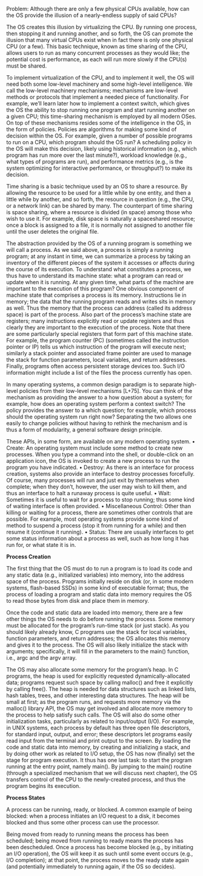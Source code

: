 Problem: Although there are only a few physical CPUs available, how can the
OS provide the illusion of a nearly-endless supply of said CPUs?

The OS creates this illusion by virtualizing the CPU. By running one
process, then stopping it and running another, and so forth, the OS can
promote the illusion that many virtual CPUs exist when in fact there is
only one physical CPU (or a few). This basic technique, known as time
sharing of the CPU, allows users to run as many concurrent processes as
they would like; the potential cost is performance, as each will run more
slowly if the CPU(s) must be shared.

To implement virtualization of the CPU, and to implement it well, the
OS will need both some low-level machinery and some high-level intelligence. 
We call the low-level machinery mechanisms; mechanisms
are low-level methods or protocols that implement a needed piece of
functionality. For example, we’ll learn later how to implement a context
switch, which gives the OS the ability to stop running one program and
start running another on a given CPU; this time-sharing mechanism is
employed by all modern OSes.
On top of these mechanisms resides some of the intelligence in the
OS, in the form of policies. Policies are algorithms for making some
kind of decision within the OS. For example, given a number of possible 
programs to run on a CPU, which program should the OS run? A
scheduling policy in the OS will make this decision, likely using 
historical information (e.g., which program has run more over the last minute?),
workload knowledge (e.g., what types of programs are run), and performance metrics 
(e.g., is the system optimizing for interactive performance,
or throughput?) to make its decision.

Time sharing is a basic technique used by an OS to share a resource. By
allowing the resource to be used for a little while by one entity, and then
a little while by another, and so forth, the resource in question (e.g., the
CPU, or a network link) can be shared by many. The counterpart of time
sharing is space sharing, where a resource is divided (in space) among
those who wish to use it. For example, disk space is naturally a spaceshared resource; 
once a block is assigned to a file, it is normally not assigned to another file until 
the user deletes the original file.

The abstraction provided by the OS of a running program is something
we will call a process. As we said above, a process is simply a running
program; at any instant in time, we can summarize a process by taking an
inventory of the different pieces of the system it accesses or affects during
the course of its execution.
To understand what constitutes a process, we thus have to understand
its machine state: what a program can read or update when it is running.
At any given time, what parts of the machine are important to the execution 
of this program?
One obvious component of machine state that comprises a process is
its memory. Instructions lie in memory; the data that the running program 
reads and writes sits in memory as well. Thus the memory that the
process can address (called its address space) is part of the process.
Also part of the process’s machine state are registers; many instructions
explicitly read or update registers and thus clearly they are important to
the execution of the process.
Note that there are some particularly special registers that form part
of this machine state. For example, the program counter (PC) (sometimes
called the instruction pointer or IP) tells us which instruction of the 
program will execute next; similarly a stack pointer and associated frame
pointer are used to manage the stack for function parameters, local variables, 
and return addresses.
Finally, programs often access persistent storage devices too. Such I/O
information might include a list of the files the process currently has open.

In many operating systems, a common design paradigm is to separate
high-level policies from their low-level mechanisms [L+75]. You can
think of the mechanism as providing the answer to a how question about
a system; for example, how does an operating system perform a context
switch? The policy provides the answer to a which question; for example,
which process should the operating system run right now? Separating the
two allows one easily to change policies without having to rethink the
mechanism and is thus a form of modularity, a general software design
principle.

These APIs, in some form, are available on any modern operating system.
• Create: An operating system must include some method to create new processes. 
When you type a command into the shell, or
double-click on an application icon, the OS is invoked to create a
new process to run the program you have indicated.
• Destroy: As there is an interface for process creation, systems also
provide an interface to destroy processes forcefully. Of course, many
processes will run and just exit by themselves when complete; when
they don’t, however, the user may wish to kill them, and thus an 
interface to halt a runaway process is quite useful.
• Wait: Sometimes it is useful to wait for a process to stop running;
thus some kind of waiting interface is often provided.
• Miscellaneous Control: Other than killing or waiting for a process,
there are sometimes other controls that are possible. For example,
most operating systems provide some kind of method to suspend a
process (stop it from running for a while) and then resume it (continue it running).
• Status: There are usually interfaces to get some status information
about a process as well, such as how long it has run for, or what
state it is in.

**Process Creation**

The first thing that the OS must do to run a program is to load its code
and any static data (e.g., initialized variables) into memory, into the address space of the process. 
Programs initially reside on disk (or, in some
modern systems, flash-based SSDs) in some kind of executable format;
thus, the process of loading a program and static data into memory requires the OS to read those bytes from disk 
and place them in memory. 

Once the code and static data are loaded into memory, there are a few
other things the OS needs to do before running the process. Some memory 
must be allocated for the program’s run-time stack (or just stack).
As you should likely already know, C programs use the stack for local
variables, function parameters, and return addresses; the OS allocates
this memory and gives it to the process. The OS will also likely initialize
the stack with arguments; specifically, it will fill in the parameters to
the main() function, i.e., argc and the argv array.

The OS may also allocate some memory for the program’s heap. In C
programs, the heap is used for explicitly requested dynamically-allocated
data; programs request such space by calling malloc() and free it explicitly by calling free(). 
The heap is needed for data structures such as
linked lists, hash tables, trees, and other interesting data structures. The
heap will be small at first; as the program runs, and requests more memory 
via the malloc() library API, the OS may get involved and allocate
more memory to the process to help satisfy such calls.
The OS will also do some other initialization tasks, particularly as related 
to input/output (I/O). For example, in UNIX systems, each process
by default has three open file descriptors, for standard input, output, and
error; these descriptors let programs easily read input from the terminal
and print output to the screen. 
By loading the code and static data into memory, by creating and initializing a stack, 
and by doing other work as related to I/O setup, the OS
has now (finally) set the stage for program execution. It thus has one last
task: to start the program running at the entry point, namely main(). By
jumping to the main() routine (through a specialized mechanism that
we will discuss next chapter), the OS transfers control of the CPU to the
newly-created process, and thus the program begins its execution.

**Process States**

A process can be running, ready, or blocked. A common example of being blocked: 
when a process initiates an I/O request to a disk, it becomes blocked and thus some 
other process can use the processor.

Being moved from ready to running means the process has been scheduled; being moved from running to ready means the process has been descheduled. Once a process has become blocked (e.g., by initiating an
I/O operation), the OS will keep it as such until some event occurs (e.g.,
I/O completion); at that point, the process moves to the ready state again
(and potentially immediately to running again, if the OS so decides).

